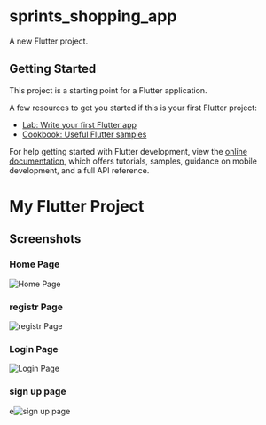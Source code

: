 # sprints_shopping_app

A new Flutter project.

## Getting Started

This project is a starting point for a Flutter application.

A few resources to get you started if this is your first Flutter project:

- [Lab: Write your first Flutter app](https://docs.flutter.dev/get-started/codelab)
- [Cookbook: Useful Flutter samples](https://docs.flutter.dev/cookbook)

For help getting started with Flutter development, view the
[online documentation](https://docs.flutter.dev/), which offers tutorials,
samples, guidance on mobile development, and a full API reference.

# My Flutter Project

## Screenshots

### Home Page
![Home Page]([https://github.com/sultan540/shopping_tech/blob/main/image/Screenshot%202025-09-12%20001549.png?raw=true])
### registr Page
![registr Page]([(https://github.com/sultan540/shopping_tech/blob/main/image/Screenshot%202025-09-12%20001129.png?raw=true)])

### Login Page
![Login Page]([(https://github.com/sultan540/shopping_tech/blob/main/image/Screenshot%202025-09-12%20001148.png?raw=true)])
### sign up page
e![sign up page]([https://github.com/sultan540/shopping_tech/blob/main/image/Screenshot%202025-09-12%20001949.png?raw=true])